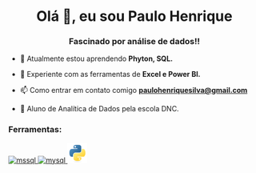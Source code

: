<h1 align="center">Olá 👋, eu sou Paulo Henrique</h1>
<h3 align="center">Fascinado por análise de dados!!</h3>

- 🌱 Atualmente estou aprendendo **Phyton, SQL.**

- 💬 Experiente com as ferramentas de **Excel e Power BI.**

- 📫 Como entrar em contato comigo **paulohenriquesilva@gmail.com**

- 🔭 Aluno de Analítica de Dados pela escola DNC.

<h3 alinhar ="left">Ferramentas:</h3>
<p align="left"> <a href="https://www.microsoft.com/en-us/sql-server" target="_blank" rel ="noreferrer"> <img src="https://www.svgrepo.com/show/303229/microsoft-sql-server-logo.svg" alt="mssql" width="40" height="40"/ > </a> <a href="https://www.mysql.com/" target="_blank" rel="noreferrer"> <img src="https://raw.githubusercontent.com/devicons/devicon /master/icons/mysql/mysql-original-wordmark.svg" alt="mysql" width="40" height="40"/> </a> <a href="https://www.python.org "target="_blank" rel="noreferrer"> <img src="https://raw.githubusercontent.com/devicons/devicon/master/icons/python/python-original.svg" alt="python" width= "40" altura="40"/> </a> </p>
</a> <a href="https://www.python.org "target="_blank" rel="noreferrer"> 
